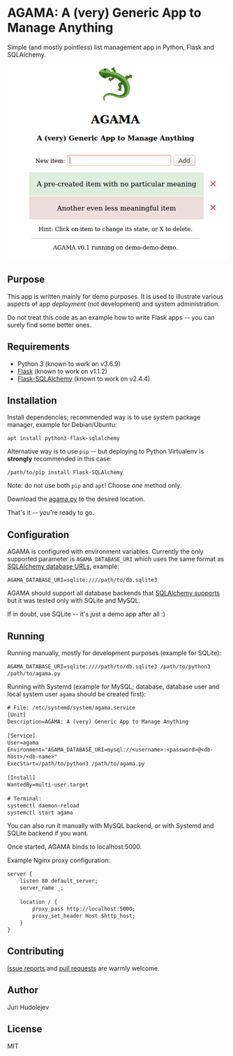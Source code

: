# AGAMA: A (very) Generic App to Manage Anything

Simple (and mostly pointless) list management app in Python, Flask and
SQLAlchemy.

![Screenshot](./agama-screenshot.png)


## Purpose

This app is written mainly for demo purposes. It is used to illustrate various
aspects of app _deployment_ (not development) and system administration.

Do not treat this code as an example how to write Flask apps -- you can surely
find some better ones.


## Requirements

 - Python 3 (known to work on v3.6.9)
 - [Flask](https://flask.palletsprojects.com/en/1.1.x/)
   (known to work on v1.1.2)
 - [Flask-SQLAlchemy](https://flask-sqlalchemy.palletsprojects.com/en/2.x/)
   (known to work on v2.4.4)


## Installation

Install dependencies; recommended way is to use system package manager, example
for Debian/Ubuntu:

	apt install python3-flask-sqlalchemy

Alternative way is to use `pip` -- but deploying to Python Virtualenv is
**strongly** recommended in this case:

	/path/to/pip install Flask-SQLAlchemy

Note: do not use both `pip` and `apt`! Choose _one_ method only.

Download the [agama.py](https://raw.githubusercontent.com/hudolejev/agama/master/agama.py)
to the desired location.

That's it -- you're ready to go.


## Configuration

AGAMA is configured with environment variables. Currently the only supported
parameter is `AGAMA_DATABASE_URI` which uses the same format as
[SQLAlchemy database URLs](https://docs.sqlalchemy.org/en/13/core/engines.html#database-urls),
example:

	AGAMA_DATABASE_URI=sqlite:////path/to/db.sqlite3

AGAMA should support all database backends that
[SQLAlchemy supports](https://docs.sqlalchemy.org/en/13/dialects/index.html#included-dialects)
but it was tested only with SQLite and MySQL.

If in doubt, use SQLite -- it's just a demo app after all :)


## Running

Running manually, mostly for development purposes (example for SQLite):

	AGAMA_DATABASE_URI=sqlite:////path/to/db.sqlite3 /path/to/python3 /path/to/agama.py

Running with Systemd (example for MySQL; database, database user and local
system user `agama` should be created first):

	# File: /etc/systemd/system/agama.service
	[Unit]
	Description=AGAMA: A (very) Generic App to Manage Anything

	[Service]
	User=agama
	Environment="AGAMA_DATABASE_URI=mysql://<username>:<password>@<db-host>/<db-name>"
	ExecStart=/path/to/python3 /path/to/agama.py

	[Install]
	WantedBy=multi-user.target

	# Terminal:
	systemctl daemon-reload
	systemctl start agama


You can also run it manually with MySQL backend, or with Systemd and SQLite
backend if you want.

Once started, AGAMA binds to localhost:5000.

Example Nginx proxy configuration:

	server {
		listen 80 default_server;
		server_name _;

		location / {
			proxy_pass http://localhost:5000;
			proxy_set_header Host $http_host;
		}
	}


## Contributing

[Issue reports](https://github.com/hudolejev/agama/issues) and
[pull requests](https://github.com/hudolejev/agama/pulls) are warmly welcome.


## Author

Juri Hudolejev


## License

MIT
